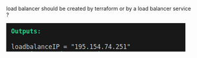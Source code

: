 
load balancer should be created by terraform or by a load balancer service ? 

![Alt text](image.png)